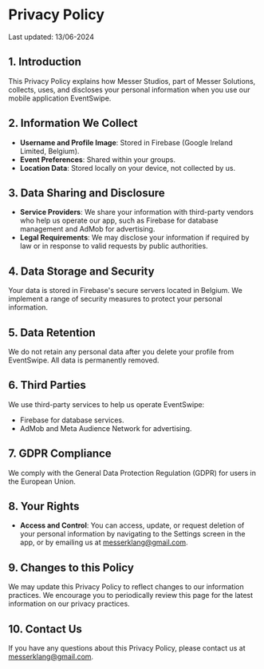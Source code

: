 # Privacy Policy

Last updated: 13/06-2024

## 1. Introduction

This Privacy Policy explains how Messer Studios, part of Messer Solutions, collects, uses, and discloses your personal information when you use our mobile application EventSwipe.

## 2. Information We Collect

- **Username and Profile Image**: Stored in Firebase (Google Ireland Limited, Belgium).
- **Event Preferences**: Shared within your groups.
- **Location Data**: Stored locally on your device, not collected by us.

## 3. Data Sharing and Disclosure

- **Service Providers**: We share your information with third-party vendors who help us operate our app, such as Firebase for database management and AdMob for advertising.
- **Legal Requirements**: We may disclose your information if required by law or in response to valid requests by public authorities.

## 4. Data Storage and Security

Your data is stored in Firebase's secure servers located in Belgium. We implement a range of security measures to protect your personal information.

## 5. Data Retention

We do not retain any personal data after you delete your profile from EventSwipe. All data is permanently removed.

## 6. Third Parties

We use third-party services to help us operate EventSwipe:
- Firebase for database services.
- AdMob and Meta Audience Network for advertising.

## 7. GDPR Compliance

We comply with the General Data Protection Regulation (GDPR) for users in the European Union.

## 8. Your Rights

- **Access and Control**: You can access, update, or request deletion of your personal information by navigating to the Settings screen in the app, or by emailing us at messerklang@gmail.com. 


## 9. Changes to this Policy

We may update this Privacy Policy to reflect changes to our information practices. We encourage you to periodically review this page for the latest information on our privacy practices.

## 10. Contact Us

If you have any questions about this Privacy Policy, please contact us at messerklang@gmail.com.
